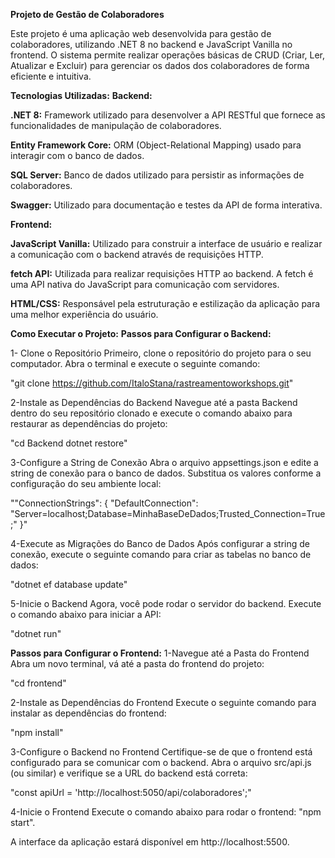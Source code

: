 **Projeto de Gestão de Colaboradores**

Este projeto é uma aplicação web desenvolvida para gestão de colaboradores, utilizando .NET 8 no backend e JavaScript Vanilla no frontend. O sistema permite realizar operações básicas de CRUD (Criar, Ler, Atualizar e Excluir) para gerenciar os dados dos colaboradores de forma eficiente e intuitiva.

**Tecnologias Utilizadas:**
**Backend:**

**.NET 8:** Framework utilizado para desenvolver a API RESTful que fornece as funcionalidades de manipulação de colaboradores.

**Entity Framework Core:** ORM (Object-Relational Mapping) usado para interagir com o banco de dados.

**SQL Server:** Banco de dados utilizado para persistir as informações de colaboradores.

**Swagger:** Utilizado para documentação e testes da API de forma interativa.

**Frontend:**

**JavaScript Vanilla:** Utilizado para construir a interface de usuário e realizar a comunicação com o backend através de requisições HTTP.

**fetch API:** Utilizada para realizar requisições HTTP ao backend. A fetch é uma API nativa do JavaScript para comunicação com servidores.

**HTML/CSS:** Responsável pela estruturação e estilização da aplicação para uma melhor experiência do usuário.


**Como Executar o Projeto:**
**Passos para Configurar o Backend:**

1- Clone o Repositório Primeiro, clone o repositório do projeto para o seu computador. Abra o terminal e execute o seguinte comando:

"git clone https://github.com/ItaloStana/rastreamentoworkshops.git"

2-Instale as Dependências do Backend Navegue até a pasta Backend dentro do seu repositório clonado e execute o comando abaixo para restaurar as dependências do projeto:

"cd Backend
dotnet restore"

3-Configure a String de Conexão Abra o arquivo appsettings.json e edite a string de conexão para o banco de dados. Substitua os valores conforme a configuração do seu ambiente local:

""ConnectionStrings": {
  "DefaultConnection": "Server=localhost;Database=MinhaBaseDeDados;Trusted_Connection=True;"
}"

4-Execute as Migrações do Banco de Dados Após configurar a string de conexão, execute o seguinte comando para criar as tabelas no banco de dados:

"dotnet ef database update"

5-Inicie o Backend Agora, você pode rodar o servidor do backend. Execute o comando abaixo para iniciar a API:

"dotnet run"

**Passos para Configurar o Frontend:**
1-Navegue até a Pasta do Frontend Abra um novo terminal, vá até a pasta do frontend do projeto:

"cd frontend"

2-Instale as Dependências do Frontend Execute o seguinte comando para instalar as dependências do frontend:

"npm install"

3-Configure o Backend no Frontend Certifique-se de que o frontend está configurado para se comunicar com o backend. Abra o arquivo src/api.js (ou similar) e verifique se a URL do backend está correta:

"const apiUrl = 'http://localhost:5050/api/colaboradores';"

4-Inicie o Frontend Execute o comando abaixo para rodar o frontend:
"npm start".

A interface da aplicação estará disponível em http://localhost:5500.



